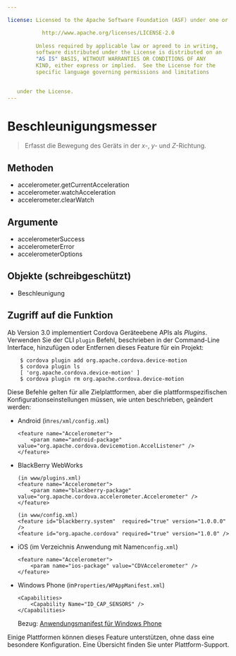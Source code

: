 ```yaml
---

license: Licensed to the Apache Software Foundation (ASF) under one or more contributor license agreements. See the NOTICE file distributed with this work for additional information regarding copyright ownership. The ASF licenses this file to you under the Apache License, Version 2.0 (the "License"); you may not use this file except in compliance with the License. You may obtain a copy of the License at

           http://www.apache.org/licenses/LICENSE-2.0
    
         Unless required by applicable law or agreed to in writing,
         software distributed under the License is distributed on an
         "AS IS" BASIS, WITHOUT WARRANTIES OR CONDITIONS OF ANY
         KIND, either express or implied.  See the License for the
         specific language governing permissions and limitations
    

   under the License.
---
```


# Beschleunigungsmesser

> Erfasst die Bewegung des Geräts in der *x-*, *y-* und *Z*-Richtung.

## Methoden

*   accelerometer.getCurrentAcceleration
*   accelerometer.watchAcceleration
*   accelerometer.clearWatch

## Argumente

*   accelerometerSuccess
*   accelerometerError
*   accelerometerOptions

## Objekte (schreibgeschützt)

*   Beschleunigung

## Zugriff auf die Funktion

Ab Version 3.0 implementiert Cordova Geräteebene APIs als *Plugins*. Verwenden Sie der CLI `plugin` Befehl, beschrieben in der Command-Line Interface, hinzufügen oder Entfernen dieses Feature für ein Projekt:

        $ cordova plugin add org.apache.cordova.device-motion
        $ cordova plugin ls
        [ 'org.apache.cordova.device-motion' ]
        $ cordova plugin rm org.apache.cordova.device-motion
    

Diese Befehle gelten für alle Zielplattformen, aber die plattformspezifischen Konfigurationseinstellungen müssen, wie unten beschrieben, geändert werden:

*   Android (in`res/xml/config.xml`)
    
        <feature name="Accelerometer">
            <param name="android-package" value="org.apache.cordova.devicemotion.AccelListener" />
        </feature>
        

*   BlackBerry WebWorks
    
        (in www/plugins.xml)
        <feature name="Accelerometer">
            <param name="blackberry-package" value="org.apache.cordova.accelerometer.Accelerometer" />
        </feature>
        
        (in www/config.xml)
        <feature id="blackberry.system"  required="true" version="1.0.0.0" />
        <feature id="org.apache.cordova" required="true" version="1.0.0" />
        

*   iOS (im Verzeichnis Anwendung mit Namen`config.xml`)
    
        <feature name="Accelerometer">
            <param name="ios-package" value="CDVAccelerometer" />
        </feature>
        

*   Windows Phone (in`Properties/WPAppManifest.xml`)
    
        <Capabilities>
            <Capability Name="ID_CAP_SENSORS" />
        </Capabilities>
        
    
    Bezug: [Anwendungsmanifest für Windows Phone][1]

 [1]: http://msdn.microsoft.com/en-us/library/ff769509%28v=vs.92%29.aspx

Einige Plattformen können dieses Feature unterstützen, ohne dass eine besondere Konfiguration. Eine Übersicht finden Sie unter Plattform-Support.